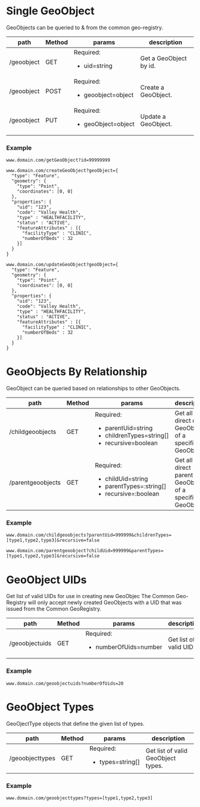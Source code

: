
# Single GeoObject
GeoObjects can be queried to & from the common geo-registry.

| path  |  Method  |  params  | description  |
|---|---|---|---|
|  /geoobject  |  GET  | Required: <ul><li>uid=string</li></ul>  |  Get a GeoObject by id.  |
|  /geoobject  |  POST  | Required: <ul><li>geoobject=object</li></ul>  |  Create a GeoObject.  |
|  /geoobject  |  PUT  | Required: <ul><li>geoObject=object</li></ul>  |  Update a GeoObject.  |

### Example
```
www.domain.com/getGeoObject?id=99999999
```
```
www.domain.com/createGeoObject?geoObject={
  "type": "Feature",
  "geometry": {
    "type": "Point",
    "coordinates": [0, 0]
  },
  "properties": {
    "uid": "123",
    "code": "Valley Health",
    "type" : "HEALTHFACILITY",
    "status" : "ACTIVE",
    "featureAttributes" : [{
      "facilityType" : "CLINIC",
      "numberOfBeds" : 32
    }]
  }
}
```
```
www.domain.com/updateGeoObject?geoObject={
  "type": "Feature",
  "geometry": {
    "type": "Point",
    "coordinates": [0, 0]
  },
  "properties": {
    "uid": "123",
    "code": "Valley Health",
    "type" : "HEALTHFACILITY",
    "status" : "ACTIVE",
    "featureAttributes" : [{
      "facilityType" : "CLINIC",
      "numberOfBeds" : 32
    }]
  }
}
```

# GeoObjects By Relationship
GeoObject can be queried based on relationships to other GeoObjects.

| path  |  Method  |  params  | description  |
|---|---|---|---|
|  /childgeoobjects  |  GET  |  Required: <ul><li>parentUid=string</li> <li>childrenTypes=string[]</li> <li>recursive=boolean </li></ul>  |  Get all direct child GeoObjects of a specific GeoObject.  |
|  /parentgeoobjects  |  GET  |  Required: <ul><li>childUid=string</li> <li>parentTypes=:string[]</li> <li>recursive=:boolean </li></ul>  |  Get all direct parent GeoObjects of a specific GeoObject.  |

### Example
```
www.domain.com/childgeoobjects?parentUid=999999&childrenTypes=[type1,type2,type3]&recursive=false
```
```
www.domain.com/parentgeoobject?childUid=999999&parentTypes=[type1,type2,type3]&recursive=false
```

# GeoObject UIDs
Get list of valid UIDs for use in creating new GeoObjec The Common Geo-Registry will only accept newly created GeoObjects with a UID that was issued from the Common GeoRegistry.

| path  |  Method  |  params  | description  |
|---|---|---|---|
|  /geoobjectuids  |  GET  |  Required: <ul><li>numberOfUids=number</li> </ul>  |  Get list of valid UIDs.  |

### Example
```
www.domain.com/geoobjectuids?numberOfUids=20
```

# GeoObject Types
GeoOjectType objects that define the given list of types.

| path  |  Method  |  params  | description  |
|---|---|---|---|
|  /geoobjecttypes  |  GET  |  Required: <ul><li>types=string[]</li> </ul>  |  Get list of valid GeoObject types.  |

### Example
```
www.domain.com/geoobjecttypes?types=[type1,type2,type3]
```

